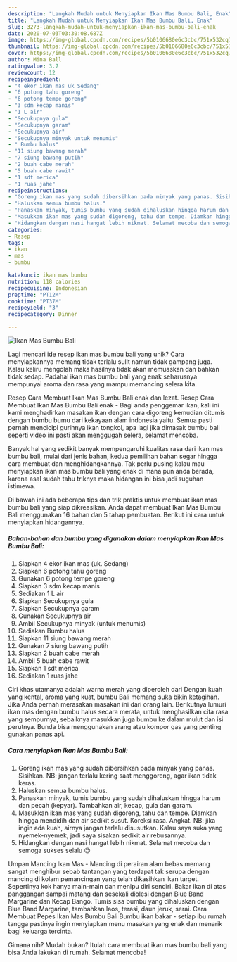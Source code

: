 ```yaml
---
description: "Langkah Mudah untuk Menyiapkan Ikan Mas Bumbu Bali, Enak"
title: "Langkah Mudah untuk Menyiapkan Ikan Mas Bumbu Bali, Enak"
slug: 3273-langkah-mudah-untuk-menyiapkan-ikan-mas-bumbu-bali-enak
date: 2020-07-03T03:30:08.687Z
image: https://img-global.cpcdn.com/recipes/5b0106680e6c3cbc/751x532cq70/ikan-mas-bumbu-bali-foto-resep-utama.jpg
thumbnail: https://img-global.cpcdn.com/recipes/5b0106680e6c3cbc/751x532cq70/ikan-mas-bumbu-bali-foto-resep-utama.jpg
cover: https://img-global.cpcdn.com/recipes/5b0106680e6c3cbc/751x532cq70/ikan-mas-bumbu-bali-foto-resep-utama.jpg
author: Mina Ball
ratingvalue: 3.7
reviewcount: 12
recipeingredient:
- "4 ekor ikan mas uk Sedang"
- "6 potong tahu goreng"
- "6 potong tempe goreng"
- "3 sdm kecap manis"
- "1 L air"
- "Secukupnya gula"
- "Secukupnya garam"
- "Secukupnya air"
- "Secukupnya minyak untuk menumis"
- " Bumbu halus"
- "11 siung bawang merah"
- "7 siung bawang putih"
- "2 buah cabe merah"
- "5 buah cabe rawit"
- "1 sdt merica"
- "1 ruas jahe"
recipeinstructions:
- "Goreng ikan mas yang sudah dibersihkan pada minyak yang panas. Sisihkan. NB: jangan terlalu kering saat menggoreng, agar ikan tidak keras."
- "Haluskan semua bumbu halus."
- "Panaskan minyak, tumis bumbu yang sudah dihaluskan hingga harum dan pecah (kepyar). Tambahkan air, kecap, gula dan garam."
- "Masukkan ikan mas yang sudah digoreng, tahu dan tempe. Diamkan hingga mendidih dan air sedikit susut. Koreksi rasa. Angkat. NB: jika ingin ada kuah, airnya jangan terlalu disusutkan. Kalau saya suka yang nyemek-nyemek, jadi saya sisakan sedikit air rebusannya."
- "Hidangkan dengan nasi hangat lebih nikmat. Selamat mecoba dan semoga sukses selalu 😉"
categories:
- Resep
tags:
- ikan
- mas
- bumbu

katakunci: ikan mas bumbu 
nutrition: 118 calories
recipecuisine: Indonesian
preptime: "PT12M"
cooktime: "PT37M"
recipeyield: "3"
recipecategory: Dinner

---
```



![Ikan Mas Bumbu Bali](https://img-global.cpcdn.com/recipes/5b0106680e6c3cbc/751x532cq70/ikan-mas-bumbu-bali-foto-resep-utama.jpg)

Lagi mencari ide resep ikan mas bumbu bali yang unik? Cara menyiapkannya memang tidak terlalu sulit namun tidak gampang juga. Kalau keliru mengolah maka hasilnya tidak akan memuaskan dan bahkan tidak sedap. Padahal ikan mas bumbu bali yang enak seharusnya mempunyai aroma dan rasa yang mampu memancing selera kita.

Resep Cara Membuat Ikan Mas Bumbu Bali enak dan lezat. Resep Cara Membuat Ikan Mas Bumbu Bali enak - Bagi anda penggemar ikan, kali ini kami menghadirkan masakan ikan dengan cara digoreng kemudian ditumis dengan bumbu bumu dari kekayaan alam indonesia yaitu. Semua pasti pernah mencicipi gurihnya ikan tongkol, apa lagi jika dimasak bumbu bali seperti video ini pasti akan menggugah selera, selamat mencoba.

Banyak hal yang sedikit banyak mempengaruhi kualitas rasa dari ikan mas bumbu bali, mulai dari jenis bahan, kedua pemilihan bahan segar hingga cara membuat dan menghidangkannya. Tak perlu pusing kalau mau menyiapkan ikan mas bumbu bali yang enak di mana pun anda berada, karena asal sudah tahu triknya maka hidangan ini bisa jadi suguhan istimewa.


Di bawah ini ada beberapa tips dan trik praktis untuk membuat ikan mas bumbu bali yang siap dikreasikan. Anda dapat membuat Ikan Mas Bumbu Bali menggunakan 16 bahan dan 5 tahap pembuatan. Berikut ini cara untuk menyiapkan hidangannya.

<!--inarticleads1-->

##### Bahan-bahan dan bumbu yang digunakan dalam menyiapkan Ikan Mas Bumbu Bali:

1. Siapkan 4 ekor ikan mas (uk. Sedang)
1. Siapkan 6 potong tahu goreng
1. Gunakan 6 potong tempe goreng
1. Siapkan 3 sdm kecap manis
1. Sediakan 1 L air
1. Siapkan Secukupnya gula
1. Siapkan Secukupnya garam
1. Gunakan Secukupnya air
1. Ambil Secukupnya minyak (untuk menumis)
1. Sediakan  Bumbu halus
1. Siapkan 11 siung bawang merah
1. Gunakan 7 siung bawang putih
1. Siapkan 2 buah cabe merah
1. Ambil 5 buah cabe rawit
1. Siapkan 1 sdt merica
1. Sediakan 1 ruas jahe


Ciri khas utamanya adalah warna merah yang diperoleh dari Dengan kuah yang kental, aroma yang kuat, bumbu Bali memang suka bikin ketagihan. Jika Anda pernah merasakan masakan ini dari orang lain. Berikutnya lumuri ikan mas dengan bumbu halus secara merata, untuk menghasilkan cita rasa yang sempurnya, sebaiknya masukkan juga bumbu ke dalam mulut dan isi perutnya. Bunda bisa menggunakan arang atau kompor gas yang penting gunakan panas api. 

<!--inarticleads2-->

##### Cara menyiapkan Ikan Mas Bumbu Bali:

1. Goreng ikan mas yang sudah dibersihkan pada minyak yang panas. Sisihkan. NB: jangan terlalu kering saat menggoreng, agar ikan tidak keras.
1. Haluskan semua bumbu halus.
1. Panaskan minyak, tumis bumbu yang sudah dihaluskan hingga harum dan pecah (kepyar). Tambahkan air, kecap, gula dan garam.
1. Masukkan ikan mas yang sudah digoreng, tahu dan tempe. Diamkan hingga mendidih dan air sedikit susut. Koreksi rasa. Angkat. NB: jika ingin ada kuah, airnya jangan terlalu disusutkan. Kalau saya suka yang nyemek-nyemek, jadi saya sisakan sedikit air rebusannya.
1. Hidangkan dengan nasi hangat lebih nikmat. Selamat mecoba dan semoga sukses selalu 😉


Umpan Mancing Ikan Mas - Mancing di perairan alam bebas memang sangat menghibur sebab tantangan yang terdapat tak serupa dengan mancing di kolam pemancingan yang telah dikasihkan ikan target. Sepertinya kok hanya main-main dan menipu diri sendiri. Bakar ikan di atas panggangan sampai matang dan sesekali diolesi dengan Blue Band Margarine dan Kecap Bango. Tumis sisa bumbu yang dihaluskan dengan Blue Band Margarine, tambahkan laos, terasi, daun jeruk, serai. Cara Membuat Pepes Ikan Mas Bumbu Bali Bumbu ikan bakar - setiap ibu rumah tangga pastinya ingin menyiapkan menu masakan yang enak dan menarik bagi keluarga tercinta. 

Gimana nih? Mudah bukan? Itulah cara membuat ikan mas bumbu bali yang bisa Anda lakukan di rumah. Selamat mencoba!
